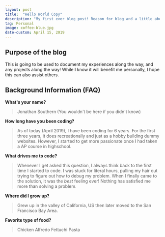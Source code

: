 ```yaml
---
layout: post
title:  "Hello World Copy"
description: "My first ever blog post! Reason for blog and a little about me"
tag: Personal
image: coffee-blue.jpg
date-custom: April 15, 2019
---
```


## __Purpose of the blog__
This is going to be used to document my experiences along the way, and any projects along the way! While I know it will benefit me personally, I hope this can also assist others.


## __Background Information (FAQ)__ 

__What's your name?__
> Jonathan Southern (You wouldn't be here if you didn't know)

__How long have you been coding?__
> As of today (April 2019), I have been coding for 6 years. For the first three years, it does recreationally and just as a hobby building dummy websites. However, I started to get more passionate once I had taken a AP course in highschool.

__What drives me to code?__
> Whenever I get asked this question, I always think back to the first time I started to code. I was stuck for literal hours, pulling my hair out trying to figure out how to debug my problem. When I finally came to the solution, it was the _best_ feeling ever! Nothing has satisfied me more than solving a problem.

__Where did I grow up?__
> Grew up in the valley of California, US then later moved to the San Francisco Bay Area.

__Favorite type of food?__
> Chicken Alfredo Fettuchi Pasta
